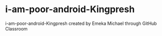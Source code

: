 # i-am-poor-android-Kingpresh
i-am-poor-android-Kingpresh created by Emeka Michael through GitHub Classroom
